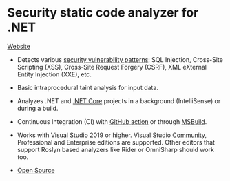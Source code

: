 ﻿# Security static code analyzer for .NET
[Website](https://security-code-scan.github.io)

* Detects various [security vulnerability patterns](https://security-code-scan.github.io/#rules): SQL Injection, Cross-Site Scripting (XSS), Cross-Site Request Forgery (CSRF), XML eXternal Entity Injection (XXE), etc.

* Basic intraprocedural taint analysis for input data.

* Analyzes .NET and [.NET Core](https://en.wikipedia.org/wiki/.NET_Framework#.NET_Core) projects in a background (IntelliSense) or during a build.

* Continuous Integration (CI) with [GitHub action](https://github.com/marketplace/actions/securitycodescan) or through [MSBuild](https://msdn.microsoft.com/en-us/library/dd393574.aspx).

* Works with Visual Studio 2019 or higher. Visual Studio [Community](https://www.visualstudio.com/en-us/products/visual-studio-community-vs.aspx), Professional and Enterprise editions are supported. Other editors that support Roslyn based analyzers like Rider or OmniSharp should work too.

* [Open Source](https://github.com/security-code-scan/security-code-scan)